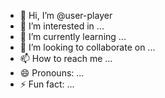 - 👋 Hi, I’m @user-player
- 👀 I’m interested in ...
- 🌱 I’m currently learning ...
- 💞️ I’m looking to collaborate on ...
- 📫 How to reach me ...
- 😄 Pronouns: ...
- ⚡ Fun fact: ...

<!---
user-player/user-player is a ✨ special ✨ repository because its `README.md` (this file) appears on your GitHub profile.
You can click the Preview link to take a look at your changes.
--->

